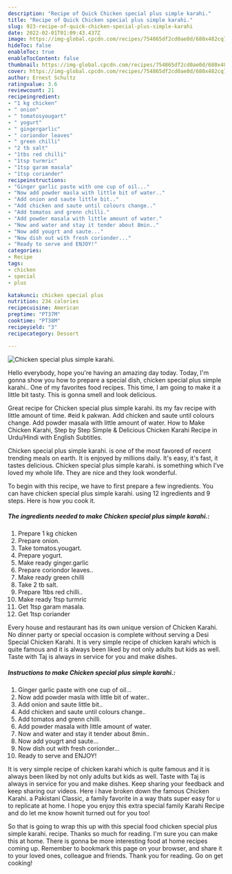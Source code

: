 ```yaml
---
description: "Recipe of Quick Chicken special plus simple karahi."
title: "Recipe of Quick Chicken special plus simple karahi."
slug: 923-recipe-of-quick-chicken-special-plus-simple-karahi
date: 2022-02-01T01:09:43.437Z
image: https://img-global.cpcdn.com/recipes/754865df2cd0ae0d/680x482cq70/chicken-special-plus-simple-karahi-recipe-main-photo.jpg
hideToc: false
enableToc: true
enableTocContent: false
thumbnail: https://img-global.cpcdn.com/recipes/754865df2cd0ae0d/680x482cq70/chicken-special-plus-simple-karahi-recipe-main-photo.jpg
cover: https://img-global.cpcdn.com/recipes/754865df2cd0ae0d/680x482cq70/chicken-special-plus-simple-karahi-recipe-main-photo.jpg
author: Ernest Schultz
ratingvalue: 3.6
reviewcount: 21
recipeingredient:
- "1 kg chicken"
- " onion"
- " tomatosyougart"
- " yogurt"
- " gingergarlic"
- " coriondor leaves"
- " green chilli"
- "2 tb salt"
- "1tbs red chilli"
- "1tsp turmric"
- "1tsp garam masala"
- "1tsp coriander"
recipeinstructions:
- "Ginger garlic paste with one cup of oil..."
- "Now add powder masla with little bit of water.."
- "Add onion and saute little bit.."
- "Add chicken and saute until colours change.."
- "Add tomatos and grenn chilli."
- "Add powder masala with little amount of water."
- "Now and water and stay it tender about 8min.."
- "Now add yougrt and saute..."
- "Now dish out with fresh corionder..."
- "Ready to serve and ENJOY!"
categories:
- Recipe
tags:
- chicken
- special
- plus

katakunci: chicken special plus 
nutrition: 234 calories
recipecuisine: American
preptime: "PT37M"
cooktime: "PT38M"
recipeyield: "3"
recipecategory: Dessert

---
```



![Chicken special plus simple karahi.](https://img-global.cpcdn.com/recipes/754865df2cd0ae0d/680x482cq70/chicken-special-plus-simple-karahi-recipe-main-photo.jpg)

Hello everybody, hope you're having an amazing day today. Today, I'm gonna show you how to prepare a special dish, chicken special plus simple karahi.. One of my favorites food recipes. This time, I am going to make it a little bit tasty. This is gonna smell and look delicious.

Great recipe for Chicken special plus simple karahi. its my fav recipe with little amount of time. #eid k pakwan. Add chicken and saute until colours change. Add powder masala with little amount of water. How to Make Chicken Karahi, Step by Step Simple & Delicious Chicken Karahi Recipe in Urdu/Hindi with English Subtitles.

Chicken special plus simple karahi. is one of the most favored of recent trending meals on earth. It is enjoyed by millions daily. It's easy, it's fast, it tastes delicious. Chicken special plus simple karahi. is something which I've loved my whole life. They are nice and they look wonderful.


To begin with this recipe, we have to first prepare a few ingredients. You can have chicken special plus simple karahi. using 12 ingredients and 9 steps. Here is how you cook it.

<!--inarticleads1-->

##### The ingredients needed to make Chicken special plus simple karahi.:

1. Prepare 1 kg chicken
1. Prepare  onion.
1. Take  tomatos.yougart.
1. Prepare  yogurt.
1. Make ready  ginger.garlic
1. Prepare  coriondor leaves..
1. Make ready  green chilli
1. Take 2 tb salt.
1. Prepare 1tbs red chilli..
1. Make ready 1tsp turmric
1. Get 1tsp garam masala.
1. Get 1tsp coriander


Every house and restaurant has its own unique version of Chicken Karahi. No dinner party or special occasion is complete without serving a Desi Special Chicken Karahi. It is very simple recipe of chicken karahi which is quite famous and it is always been liked by not only adults but kids as well. Taste with Taj is always in service for you and make dishes. 

<!--inarticleads2-->

##### Instructions to make Chicken special plus simple karahi.:

1. Ginger garlic paste with one cup of oil...
1. Now add powder masla with little bit of water..
1. Add onion and saute little bit..
1. Add chicken and saute until colours change..
1. Add tomatos and grenn chilli.
1. Add powder masala with little amount of water.
1. Now and water and stay it tender about 8min..
1. Now add yougrt and saute...
1. Now dish out with fresh corionder...
1. Ready to serve and ENJOY!

It is very simple recipe of chicken karahi which is quite famous and it is always been liked by not only adults but kids as well. Taste with Taj is always in service for you and make dishes. Keep sharing your feedback and keep sharing our videos. Here i have broken down the famous Chicken Karahi. a Pakistani Classic, a family favorite in a way thats super easy for u to replicate at home. I hope you enjoy this extra special family Karahi Recipe and do let me know hownit turned out for you too! 

So that is going to wrap this up with this special food chicken special plus simple karahi. recipe. Thanks so much for reading. I'm sure you can make this at home. There is gonna be more interesting food at home recipes coming up. Remember to bookmark this page on your browser, and share it to your loved ones, colleague and friends. Thank you for reading. Go on get cooking!
